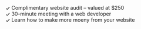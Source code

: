 <div class="text-xl text-gray-600">
  <dd class="flex items-center leading-loose">
    <svg width="12" height="8" fill="none" class="text-green-600 mr-3">
      <path d="M1.5 4.5l2.236 2.236a1 1 0 001.467-.056L10.5.5" stroke="currentColor" stroke-width="1.5" stroke-linejoin="round"></path>
    </svg>
    Complimentary website audit – <span class="font-bold text-green-500"> valued at $250</span>
  </dd>
  <dd class="flex items-center leading-loose">
    <svg width="12" height="8" fill="none" class="text-green-600 mr-3">
      <path d="M1.5 4.5l2.236 2.236a1 1 0 001.467-.056L10.5.5" stroke="currentColor" stroke-width="1.5" stroke-linejoin="round"></path>
    </svg>
    30-minute meeting with a web developer
  </dd>
  <dd class="flex items-center leading-loose">
    <svg width="12" height="8" fill="none" class="text-green-600 mr-3">
      <path d="M1.5 4.5l2.236 2.236a1 1 0 001.467-.056L10.5.5" stroke="currentColor" stroke-width="1.5" stroke-linejoin="round"></path>
    </svg>
    Learn how to make more moeny from your website
  </dd>
</div>